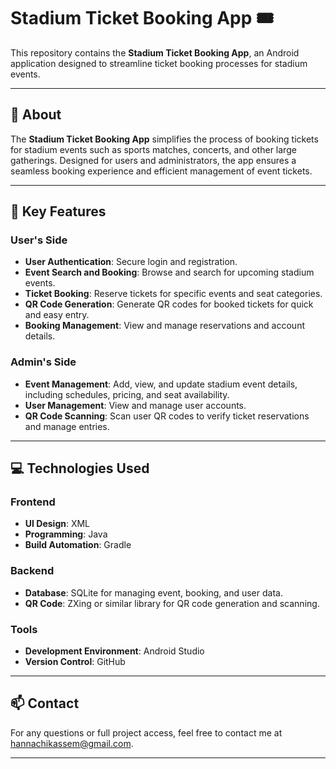 # Stadium Ticket Booking App 🎟️  

This repository contains the **Stadium Ticket Booking App**, an Android application designed to streamline ticket booking processes for stadium events.  

---

## 📖 About  

The **Stadium Ticket Booking App** simplifies the process of booking tickets for stadium events such as sports matches, concerts, and other large gatherings. Designed for users and administrators, the app ensures a seamless booking experience and efficient management of event tickets.  

---

## 📝 Key Features  

### **User's Side**  
- **User Authentication**: Secure login and registration.  
- **Event Search and Booking**: Browse and search for upcoming stadium events.  
- **Ticket Booking**: Reserve tickets for specific events and seat categories.  
- **QR Code Generation**: Generate QR codes for booked tickets for quick and easy entry.  
- **Booking Management**: View and manage reservations and account details.  

### **Admin's Side**  
- **Event Management**: Add, view, and update stadium event details, including schedules, pricing, and seat availability.  
- **User Management**: View and manage user accounts.  
- **QR Code Scanning**: Scan user QR codes to verify ticket reservations and manage entries.  

---

## 💻 Technologies Used  

### **Frontend**  
- **UI Design**: XML  
- **Programming**: Java  
- **Build Automation**: Gradle  

### **Backend**  
- **Database**: SQLite for managing event, booking, and user data.  
- **QR Code**: ZXing or similar library for QR code generation and scanning.  

### **Tools**  
- **Development Environment**: Android Studio  
- **Version Control**: GitHub  

---

## 📫 Contact  

For any questions or full project access, feel free to contact me at hannachikassem@gmail.com.  

---
